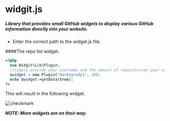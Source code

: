 # widgit.js
##### Library that provides small GitHub widgets to display various GitHub information directly into your website.
- Enter the correct path to the widget.js file.



####The repo list widget.

```php
<?php
  use Widgit\Lib\Plugin;
  //simply provide your username and the amount of repositories your wish to display
  $widget = new Plugin("markogrady1", 10);
  echo $widget->getData(true);
?>
```
This will result in the following widget.

![checkmark]( https://github.com/markogrady1/widgit.js/raw/master/demo-assets/repo2.png)


***NOTE: More widgets are on their way.***
